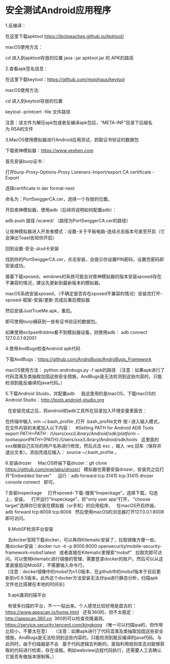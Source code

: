 # 安全测试Android应用程序

1.反编译：

  在这里下载apktool
  https://ibotpeaches.github.io/Apktool/

  macOS使用方法：

  cd 进入到apktool存放的位置
  java -jar apktool.jar 的 APK的路径


2.查看apk签名信息：
  
  在这里下载keytool：https://github.com/mojohaus/keytool

  macOS使用方法:

  cd 进入到keytool存放的位置

  keytool -printcert -file 文件路径

  注意：该文件为解压apk包或者反编译apk包后，“META-INF”目录下后缀名为.RSA的文件
  
3.MacOS使用模拟器进行Android应用测试，抓取证书验证的数据包
 
  下载夜神模拟器：https://www.yeshen.com

  首先安装burp证书：

  打开burp-Proxy-Options-Proxy Listeners-Import/export CA certificate -Export 

  选择certificate in der format-next

  命名为：PortSwiggerCA.cer，选择一个存放的位置。

  开启夜神模拟器，使用adb（后续将说明如何配置adb）：

  adb push 路径  /scared/  （路径为PortSwiggerCA.cer的路径）

  让夜神模拟器进入开发者模式：设置-关于平板电脑-连续点击版本号直至开启（它会弹出Toast告知你开启）

  回到设置-安全-从sd卡安装

  找到你的PortSwiggerCA.cer，点击安装，会提示你设置PIN密码，设置完密码即安装成功。

  接着下载xposed，windows的系统可能会对夜神模拟器的版本安装xposed存在不兼容的情况，建议先更新到最新版本的模拟器。

  macOS系统安装xposed，（不确定是否存在xposed不兼容的情况）安装完打开-xposed-框架-安装/更新 完成后重启模拟器

  然后安装JustTrueMe.apk，重启。

  即可使用burp捕获到一些有证书验证的数据包。

  如果使用eclipse中ddms看不到模拟器设备，则使用adb：
  adb connect 127.0.0.1:62001

4.使用AndBugs检查Android apk代码

  下载AndBugs：https://github.com/AndroBugs/AndroBugs_Framework

  macOS使用方法：
  python androbugs.py -f apk的路径
 （注意：如果apk进行了代码混淆及类抽取加固这些安全措施，AndBugs是无法检测到这些内容的，只能检测到能反编译的java代码。）
 
 5.下载Android Stuido，并配置adb
   
   我这里用的是macOS，下载macOS的Android Studio：http://tools.android-studio.org
   
   在安装完成之后，将android的adb工具所在目录加入环境变量里面去：
   
   在终端中输入 vim ~/.bash_profile ,打开 .bash_profile文件
   按 i 进入输入模式，在文件内容的末尾加入以下内容：
   #Setting PATH for Android ADB Tools
   export PATH=${PATH}:/Users/xxx/Library/Android/sdk/platform-tools
   export PATH=${PATH}:/Users/xxx/Library/Android/sdk/tools
   这里面的xxx根据自己实际的用户名称进行修改，然后点击 esc ，输入 :wq  回车（保存并退出文本）。添加完成后输入： source ~/.bash_profile 。
   

6.安装drozer
   
   MacOS终端下载drozer：git clone https://github.com/mwrlabs/drozer/
   模拟器也需要安装drozer，安装完之后打开“Embedded Server”
   
   运行：adb forward tcp:31415 tcp:31415
        drozer console connect
   即可。



7.安装Inspeckage
   
   打开xposed-下载-搜索“Inspeckage”，选择下载，勾选上，安装。
   打开运行“Inspeckage”，将“only user app”打开， “choose target”选择你已安装在模拟器（or手机）的应用程序。
   在macOS开启终端，adb forward tcp:8008 tcp:8008
   然后使用macOS的浏览器打开127.0.0.1:8008即可访问。
   
   
  
8.MobSF检测平台安装

   去docker官网下载docker，可以再将Kitematic安装了，拉取镜像方便一些。
   用docker安装：docker run -it -p 8000:8000 opensecurity/mobile-security-framework-mobsf:latest
   或者直接在Kitematic里搜索“mobsf”
   拉取完即可访问。可以使用kitematic进行镜像的管理，需要登录docker的账户。然后可以从这里直接启动MobSF，不需要输入命令行。
    
   (注意：docker镜像中的mobsf为v1.0版本，在github中的mobsf版本于目前更新到v0.9.5版本。此外这个docker方法安装无法对ipa进行静态分析，扫描apk
   文件也比搭建在本地的时间长) 
   
   
   
9.apk漏洞扫描平台

 
   有很多扫描的平台，不一一贴出来。个人感觉比较好用是盘古的：https://www.appscan.io/home.html
   还有360的，但不太稳定： http://appscan.360.cn  360的可以检查克隆漏洞。
    https://service.security.tencent.com/kingkong （唯一可以扫描ipa的，但作用比较小，不要太在意）
   （注意：如果apk进行了代码混淆及类抽取加固这些安全措施，AndBugs是无法检测到这些内容的，只能检测到能反编译的java代码。与此同时，由于扫描器是不会
   基于代码逻辑去判断的，是指利用规则库去对能够获取的代码进行检索，存在误报。例如webview远程代码执行，还需要人工去确认它是否有做版本限制等。）
   
   
   




